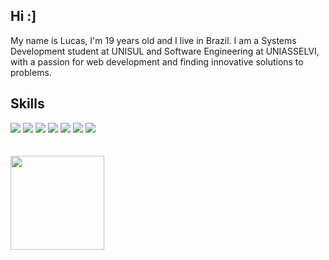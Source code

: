 ## Hi :]
My name is Lucas, I'm 19 years old and I live in Brazil. I am a Systems Development student at UNISUL and Software Engineering at UNIASSELVI, with a passion for web development and finding innovative solutions to problems.
## Skills
  <div>
    <img src="https://img.shields.io/badge/java-ae0000?style=for-the-badge&logo=openjdk&logoColor=white" />
    <img src="https://img.shields.io/badge/Spring-6DB33F?style=for-the-badge&logo=spring&logoColor=white" />
    <img src="https://img.shields.io/badge/python-3670A0?style=for-the-badge&logo=python&logoColor=ffdd54"/>
    <img src="https://img.shields.io/badge/Postman-FF6C37?style=for-the-badge&logo=postman&logoColor=white" />
    <img src="https://img.shields.io/badge/MySQL-00000F?style=for-the-badge&logo=mysql&logoColor=white" />
    <img src="https://img.shields.io/badge/PostgreSQL-316192?style=for-the-badge&logo=postgresql&logoColor=white" />
    <img src="https://img.shields.io/badge/GIT-E44C30?style=for-the-badge&logo=git&logoColor=white" />
  </div>
  <br>
  <br>
    <img height=150px src="https://github-readme-stats.vercel.app/api/top-langs/?username=lucasrengel&theme=github_dark_dimmed&layout=compact">
